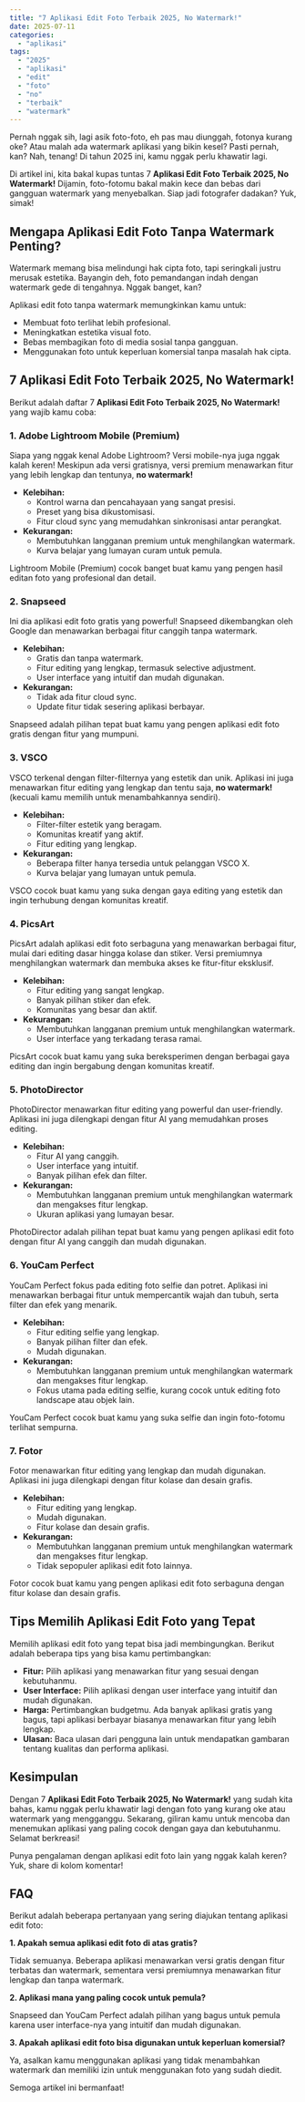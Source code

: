 ```yaml
---
title: "7 Aplikasi Edit Foto Terbaik 2025, No Watermark!"
date: 2025-07-11
categories: 
  - "aplikasi"
tags: 
  - "2025"
  - "aplikasi"
  - "edit"
  - "foto"
  - "no"
  - "terbaik"
  - "watermark"
---
```


Pernah nggak sih, lagi asik foto-foto, eh pas mau diunggah, fotonya kurang oke? Atau malah ada watermark aplikasi yang bikin kesel? Pasti pernah, kan? Nah, tenang! Di tahun 2025 ini, kamu nggak perlu khawatir lagi.

Di artikel ini, kita bakal kupas tuntas 7 **Aplikasi Edit Foto Terbaik 2025, No Watermark!** Dijamin, foto-fotomu bakal makin kece dan bebas dari gangguan watermark yang menyebalkan. Siap jadi fotografer dadakan? Yuk, simak!

## Mengapa Aplikasi Edit Foto Tanpa Watermark Penting?

Watermark memang bisa melindungi hak cipta foto, tapi seringkali justru merusak estetika. Bayangin deh, foto pemandangan indah dengan watermark gede di tengahnya. Nggak banget, kan?

Aplikasi edit foto tanpa watermark memungkinkan kamu untuk:

- Membuat foto terlihat lebih profesional.
- Meningkatkan estetika visual foto.
- Bebas membagikan foto di media sosial tanpa gangguan.
- Menggunakan foto untuk keperluan komersial tanpa masalah hak cipta.

## 7 Aplikasi Edit Foto Terbaik 2025, No Watermark!

Berikut adalah daftar 7 **Aplikasi Edit Foto Terbaik 2025, No Watermark!** yang wajib kamu coba:

### 1\. Adobe Lightroom Mobile (Premium)

Siapa yang nggak kenal Adobe Lightroom? Versi mobile-nya juga nggak kalah keren! Meskipun ada versi gratisnya, versi premium menawarkan fitur yang lebih lengkap dan tentunya, **no watermark!**

- **Kelebihan:**
    - Kontrol warna dan pencahayaan yang sangat presisi.
    - Preset yang bisa dikustomisasi.
    - Fitur cloud sync yang memudahkan sinkronisasi antar perangkat.
- **Kekurangan:**
    - Membutuhkan langganan premium untuk menghilangkan watermark.
    - Kurva belajar yang lumayan curam untuk pemula.

Lightroom Mobile (Premium) cocok banget buat kamu yang pengen hasil editan foto yang profesional dan detail.

### 2\. Snapseed

Ini dia aplikasi edit foto gratis yang powerful! Snapseed dikembangkan oleh Google dan menawarkan berbagai fitur canggih tanpa watermark.

- **Kelebihan:**
    - Gratis dan tanpa watermark.
    - Fitur editing yang lengkap, termasuk selective adjustment.
    - User interface yang intuitif dan mudah digunakan.
- **Kekurangan:**
    - Tidak ada fitur cloud sync.
    - Update fitur tidak sesering aplikasi berbayar.

Snapseed adalah pilihan tepat buat kamu yang pengen aplikasi edit foto gratis dengan fitur yang mumpuni.

### 3\. VSCO

VSCO terkenal dengan filter-filternya yang estetik dan unik. Aplikasi ini juga menawarkan fitur editing yang lengkap dan tentu saja, **no watermark!** (kecuali kamu memilih untuk menambahkannya sendiri).

- **Kelebihan:**
    - Filter-filter estetik yang beragam.
    - Komunitas kreatif yang aktif.
    - Fitur editing yang lengkap.
- **Kekurangan:**
    - Beberapa filter hanya tersedia untuk pelanggan VSCO X.
    - Kurva belajar yang lumayan untuk pemula.

VSCO cocok buat kamu yang suka dengan gaya editing yang estetik dan ingin terhubung dengan komunitas kreatif.

### 4\. PicsArt

PicsArt adalah aplikasi edit foto serbaguna yang menawarkan berbagai fitur, mulai dari editing dasar hingga kolase dan stiker. Versi premiumnya menghilangkan watermark dan membuka akses ke fitur-fitur eksklusif.

- **Kelebihan:**
    - Fitur editing yang sangat lengkap.
    - Banyak pilihan stiker dan efek.
    - Komunitas yang besar dan aktif.
- **Kekurangan:**
    - Membutuhkan langganan premium untuk menghilangkan watermark.
    - User interface yang terkadang terasa ramai.

PicsArt cocok buat kamu yang suka bereksperimen dengan berbagai gaya editing dan ingin bergabung dengan komunitas kreatif.

### 5\. PhotoDirector

PhotoDirector menawarkan fitur editing yang powerful dan user-friendly. Aplikasi ini juga dilengkapi dengan fitur AI yang memudahkan proses editing.

- **Kelebihan:**
    - Fitur AI yang canggih.
    - User interface yang intuitif.
    - Banyak pilihan efek dan filter.
- **Kekurangan:**
    - Membutuhkan langganan premium untuk menghilangkan watermark dan mengakses fitur lengkap.
    - Ukuran aplikasi yang lumayan besar.

PhotoDirector adalah pilihan tepat buat kamu yang pengen aplikasi edit foto dengan fitur AI yang canggih dan mudah digunakan.

### 6\. YouCam Perfect

YouCam Perfect fokus pada editing foto selfie dan potret. Aplikasi ini menawarkan berbagai fitur untuk mempercantik wajah dan tubuh, serta filter dan efek yang menarik.

- **Kelebihan:**
    - Fitur editing selfie yang lengkap.
    - Banyak pilihan filter dan efek.
    - Mudah digunakan.
- **Kekurangan:**
    - Membutuhkan langganan premium untuk menghilangkan watermark dan mengakses fitur lengkap.
    - Fokus utama pada editing selfie, kurang cocok untuk editing foto landscape atau objek lain.

YouCam Perfect cocok buat kamu yang suka selfie dan ingin foto-fotomu terlihat sempurna.

### 7\. Fotor

Fotor menawarkan fitur editing yang lengkap dan mudah digunakan. Aplikasi ini juga dilengkapi dengan fitur kolase dan desain grafis.

- **Kelebihan:**
    - Fitur editing yang lengkap.
    - Mudah digunakan.
    - Fitur kolase dan desain grafis.
- **Kekurangan:**
    - Membutuhkan langganan premium untuk menghilangkan watermark dan mengakses fitur lengkap.
    - Tidak sepopuler aplikasi edit foto lainnya.

Fotor cocok buat kamu yang pengen aplikasi edit foto serbaguna dengan fitur kolase dan desain grafis.

## Tips Memilih Aplikasi Edit Foto yang Tepat

Memilih aplikasi edit foto yang tepat bisa jadi membingungkan. Berikut adalah beberapa tips yang bisa kamu pertimbangkan:

- **Fitur:** Pilih aplikasi yang menawarkan fitur yang sesuai dengan kebutuhanmu.
- **User Interface:** Pilih aplikasi dengan user interface yang intuitif dan mudah digunakan.
- **Harga:** Pertimbangkan budgetmu. Ada banyak aplikasi gratis yang bagus, tapi aplikasi berbayar biasanya menawarkan fitur yang lebih lengkap.
- **Ulasan:** Baca ulasan dari pengguna lain untuk mendapatkan gambaran tentang kualitas dan performa aplikasi.

## Kesimpulan

Dengan 7 **Aplikasi Edit Foto Terbaik 2025, No Watermark!** yang sudah kita bahas, kamu nggak perlu khawatir lagi dengan foto yang kurang oke atau watermark yang mengganggu. Sekarang, giliran kamu untuk mencoba dan menemukan aplikasi yang paling cocok dengan gaya dan kebutuhanmu. Selamat berkreasi!

Punya pengalaman dengan aplikasi edit foto lain yang nggak kalah keren? Yuk, share di kolom komentar!

## FAQ

Berikut adalah beberapa pertanyaan yang sering diajukan tentang aplikasi edit foto:

**1\. Apakah semua aplikasi edit foto di atas gratis?**

Tidak semuanya. Beberapa aplikasi menawarkan versi gratis dengan fitur terbatas dan watermark, sementara versi premiumnya menawarkan fitur lengkap dan tanpa watermark.

**2\. Aplikasi mana yang paling cocok untuk pemula?**

Snapseed dan YouCam Perfect adalah pilihan yang bagus untuk pemula karena user interface-nya yang intuitif dan mudah digunakan.

**3\. Apakah aplikasi edit foto bisa digunakan untuk keperluan komersial?**

Ya, asalkan kamu menggunakan aplikasi yang tidak menambahkan watermark dan memiliki izin untuk menggunakan foto yang sudah diedit.

Semoga artikel ini bermanfaat!
